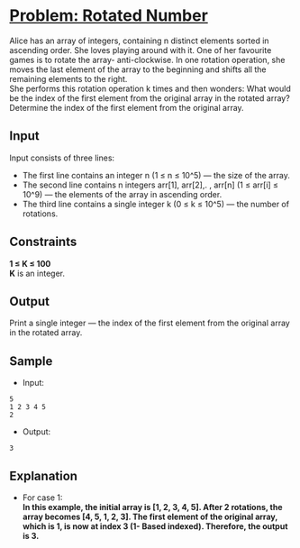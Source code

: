 # [Problem: Rotated Number](https://my.newtonschool.co/playground/code/6r2ulspzred2)

Alice has an array of integers, containing n distinct elements sorted in ascending order. She loves playing around with it. One of her favourite games is to rotate the array- anti-clockwise. In one rotation operation, she moves the last element of the array to the beginning and shifts all the remaining elements to the right.
<br>
She performs this rotation operation k times and then wonders: What would be the index of the first element from the original array in the rotated array? Determine the index of the first element from the original array.

## Input

Input consists of three lines:
- The first line contains an integer n (1 ≤ n ≤ 10^5) — the size of the array.
- The second line contains n integers arr[1], arr[2],. , arr[n] (1 ≤ arr[i] ≤ 10^9) — the elements of the array in ascending order.
- The third line contains a single integer k (0 ≤ k ≤ 10^5) — the number of rotations.

## Constraints

**1 ≤ K ≤ 100** <br>
**K** is an integer.

## Output

Print a single integer — the index of the first element from the original array in the rotated array.

## Sample

- Input:
```
5
1 2 3 4 5
2
```

- Output:
```
3
```

## Explanation

- For case 1: <br> **In this example, the initial array is [1, 2, 3, 4, 5]. After 2 rotations, the array becomes [4, 5, 1, 2, 3]. The first element of the original array, which is 1, is now at index 3 (1- Based indexed). Therefore, the output is 3.**
